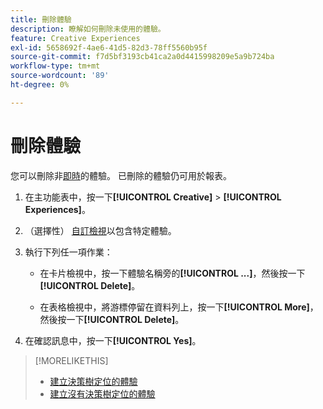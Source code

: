 ```yaml
---
title: 刪除體驗
description: 瞭解如何刪除未使用的體驗。
feature: Creative Experiences
exl-id: 5658692f-4ae6-41d5-82d3-78ff5560b95f
source-git-commit: f7d5bf3193cb41ca2a0d4415998209e5a9b724ba
workflow-type: tm+mt
source-wordcount: '89'
ht-degree: 0%

---
```


# 刪除體驗

<!-- No multiselect for experiences as of 1/30 -->

您可以刪除非[即時](experience-about.md#experience-statuses)的體驗。 已刪除的體驗仍可用於報表。<!-- Verify -->

1. 在主功能表中，按一下&#x200B;**[!UICONTROL Creative]** > **[!UICONTROL Experiences]**。

1. （選擇性） [自訂檢視](/help/creative/introduction/customize-data-views.md)以包含特定體驗。

1. 執行下列任一項作業：

   * 在卡片檢視中，按一下體驗名稱旁的&#x200B;**[!UICONTROL ...]**，然後按一下&#x200B;**[!UICONTROL Delete]**。

   * 在表格檢視中，將游標停留在資料列上，按一下&#x200B;**[!UICONTROL More]**，然後按一下&#x200B;**[!UICONTROL Delete]**。

1. 在確認訊息中，按一下&#x200B;**[!UICONTROL Yes]**。

>[!MORELIKETHIS]
>
>* [建立決策樹定位的體驗](experience-create-targeting.md)
>* [建立沒有決策樹定位的體驗](experience-create-no-targeting.md)
